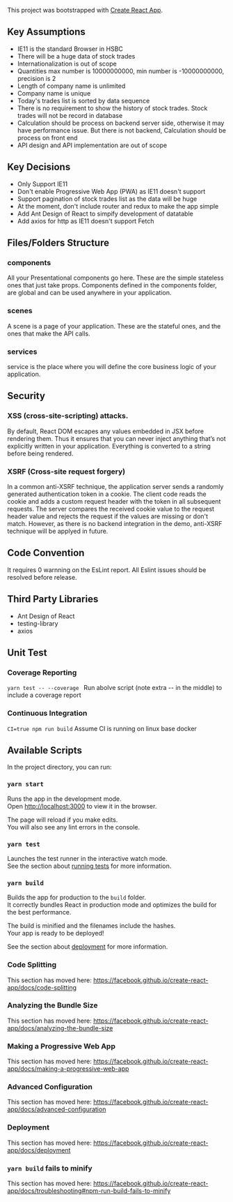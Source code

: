 This project was bootstrapped with [Create React App](https://github.com/facebook/create-react-app).

## Key Assumptions
* IE11 is the standard Browser in HSBC
* There will be a huge data of stock trades
* Internationalization is out of scope
* Quantities max number is 10000000000, min number is -10000000000, precision is 2
* Length of company name is unlimited 
* Company name is unique
* Today's trades list is sorted by data sequence
* There is no requirement to show the history of stock trades. Stock trades will not be record in database
* Calculation should be process on backend server side, otherwise it may have performance issue. But there is not backend, Calculation should be process on front end
* API design and API implementation are out of scope

## Key Decisions
* Only Support IE11
* Don't enable Progressive Web App (PWA) as IE11 doesn't support
* Support pagination of stock trades list as the data will be huge
* At the moment, don't include router and redux to make the app simple
* Add Ant Design of React to simpify development of datatable
* Add axios for http as IE11 doesn't support Fetch 

## Files/Folders Structure

### components
All your Presentational components go here. These are the simple stateless ones that just take props.
Components defined in the components folder, are global and can be used anywhere in your application.

### scenes
A scene is a page of your application. These are the stateful ones, and the ones that make the API calls.

### services
service is the place where you will define the core business logic of your application. 

## Security

### XSS (cross-site-scripting) attacks.
By default, React DOM escapes any values embedded in JSX before rendering them. Thus it ensures that you can never inject anything that’s not explicitly written in your application. Everything is converted to a string before being rendered. 

### XSRF (Cross-site request forgery)
In a common anti-XSRF technique, the application server sends a randomly generated authentication token in a cookie. The client code reads the cookie and adds a custom request header with the token in all subsequent requests. The server compares the received cookie value to the request header value and rejects the request if the values are missing or don't match.
However, as there is no backend integration in the demo, anti-XSRF technique will be applyed in future.

## Code Convention
It requires 0 warnning on the EsLint report. All Eslint issues should be resolved before release.

## Third Party Libraries
* Ant Design of React
* testing-library
* axios

## Unit Test
### Coverage Reporting
`yarn test -- --coverage `
Run abolve script (note extra -- in the middle) to include a coverage report

### Continuous Integration
`CI=true npm run build`
Assume CI is running on linux base docker

## Available Scripts

In the project directory, you can run:

### `yarn start`

Runs the app in the development mode.<br />
Open [http://localhost:3000](http://localhost:3000) to view it in the browser.

The page will reload if you make edits.<br />
You will also see any lint errors in the console.

### `yarn test`

Launches the test runner in the interactive watch mode.<br />
See the section about [running tests](https://facebook.github.io/create-react-app/docs/running-tests) for more information.

### `yarn build`

Builds the app for production to the `build` folder.<br />
It correctly bundles React in production mode and optimizes the build for the best performance.

The build is minified and the filenames include the hashes.<br />
Your app is ready to be deployed!

See the section about [deployment](https://facebook.github.io/create-react-app/docs/deployment) for more information.


### Code Splitting

This section has moved here: https://facebook.github.io/create-react-app/docs/code-splitting

### Analyzing the Bundle Size

This section has moved here: https://facebook.github.io/create-react-app/docs/analyzing-the-bundle-size

### Making a Progressive Web App

This section has moved here: https://facebook.github.io/create-react-app/docs/making-a-progressive-web-app

### Advanced Configuration

This section has moved here: https://facebook.github.io/create-react-app/docs/advanced-configuration

### Deployment

This section has moved here: https://facebook.github.io/create-react-app/docs/deployment

### `yarn build` fails to minify

This section has moved here: https://facebook.github.io/create-react-app/docs/troubleshooting#npm-run-build-fails-to-minify
